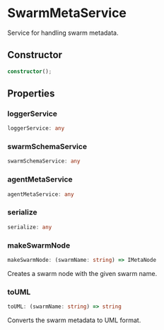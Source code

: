 # SwarmMetaService

Service for handling swarm metadata.

## Constructor

```ts
constructor();
```

## Properties

### loggerService

```ts
loggerService: any
```

### swarmSchemaService

```ts
swarmSchemaService: any
```

### agentMetaService

```ts
agentMetaService: any
```

### serialize

```ts
serialize: any
```

### makeSwarmNode

```ts
makeSwarmNode: (swarmName: string) => IMetaNode
```

Creates a swarm node with the given swarm name.

### toUML

```ts
toUML: (swarmName: string) => string
```

Converts the swarm metadata to UML format.
